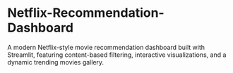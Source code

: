 # Netflix-Recommendation-Dashboard
A modern Netflix-style movie recommendation dashboard built with Streamlit, featuring content-based filtering, interactive visualizations, and a dynamic trending movies gallery.
